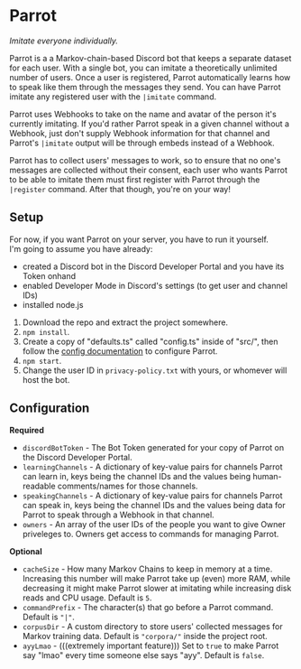 # Parrot
_Imitate everyone individually._

Parrot is a a Markov-chain-based Discord bot that keeps a separate dataset for each user. With a single bot, you can imitate a theoretically unlimited number of users. Once a user is registered, Parrot automatically learns how to speak like them through the messages they send. You can have Parrot imitate any registered user with the `|imitate` command.

Parrot uses Webhooks to take on the name and avatar of the person it's currently imitating. If you'd rather Parrot speak in a given channel without a Webhook, just don't supply Webhook information for that channel and Parrot's `|imitate` output will be through embeds instead of a Webhook.

Parrot has to collect users' messages to work, so to ensure that no one's messages are collected without their consent, each user who wants Parrot to be able to imitate them must first register with Parrot through the `|register` command. After that though, you're on your way!

## Setup
For now, if you want Parrot on your server, you have to run it yourself.  
I'm going to assume you have already:
- created a Discord bot in the Discord Developer Portal and you have its Token onhand
- enabled Developer Mode in Discord's settings (to get user and channel IDs)
- installed node.js

1. Download the repo and extract the project somewhere.
2. `npm install`.
3. Create a copy of "defaults.ts" called "config.ts" inside of "src/", then follow the [config documentation](#configuration) to configure Parrot.
4. `npm start`.
5. Change the user ID in `privacy-policy.txt` with yours, or whomever will host the bot.

## Configuration
**Required**
- `discordBotToken` - The Bot Token generated for your copy of Parrot on the Discord Developer Portal.
- `learningChannels` - A dictionary of key-value pairs for channels Parrot can learn in, keys being the channel IDs and the values being human-readable comments/names for those channels.
- `speakingChannels` - A dictionary of key-value pairs for channels Parrot can speak in, keys being the channel IDs and the values being data for Parrot to speak through a Webhook in that channel.
- `owners` - An array of the user IDs of the people you want to give Owner priveleges to. Owners get access to commands for managing Parrot.

**Optional**
- `cacheSize` - How many Markov Chains to keep in memory at a time. Increasing this number will make Parrot take up (even) more RAM, while decreasing it might make Parrot slower at imitating while increasing disk reads and CPU usage. Default is `5`.
- `commandPrefix` - The character(s) that go before a Parrot command. Default is `"|"`.
- `corpusDir` - A custom directory to store users' collected messages for Markov training data. Default is `"corpora/"` inside the project root.
- `ayyLmao` - (((extremely important feature))) Set to `true` to make Parrot say "lmao" every time someone else says "ayy". Default is `false`.
